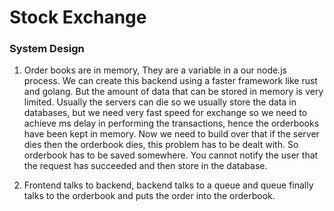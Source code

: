 # Stock Exchange

### System Design

1. Order books are in memory, They are a variable in a our node.js process. We can create this backend using a faster framework like rust and golang. But the amount of data that can be stored in memory is very limited.
   Usually the servers can die so we usually store the data in databases, but we need very fast speed for exchange so we need to achieve ms delay in performing the transactions, hence the orderbooks have been kept in memory.
   Now we need to build over that if the server dies then the orderbook dies, this problem has to be dealt with. So orderbook has to be saved somewhere. You cannot notify the user that the request has succeeded and then store in the database.

2. Frontend talks to backend, backend talks to a queue and queue finally talks to the orderbook and puts the order into the orderbook.
